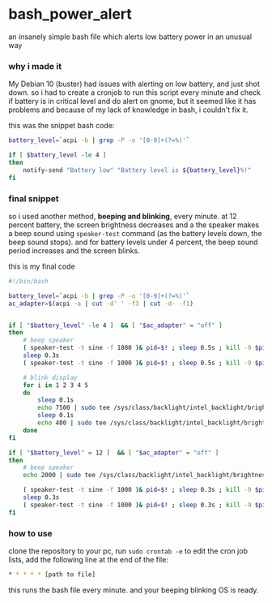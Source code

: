 # bash_power_alert
an insanely simple bash file which alerts low battery power in an unusual way

### why i made it

My Debian 10 (buster) had issues with alerting on low battery, and just shot down. so i had to create a cronjob to run this script every minute and check
if battery is in critical level and do alert on gnome, but it seemed like it has problems and because of my lack of knowledge in bash, i couldn't fix it.

this was the snippet bash code:
```bash
battery_level=`acpi -b | grep -P -o '[0-9]+(?=%)'`

if [ $battery_level -le 4 ]
then
    notify-send "Battery low" "Battery level is ${battery_level}%!"
fi
```

### final snippet
so i used another method, **beeping and blinking**, every minute. at 12 percent battery, the screen brightness decreases and a the speaker makes a beep sound using `speaker-test` command
(as the battery levels down, the beep sound stops).
and for battery levels under 4 percent, the beep sound period increases and the screen blinks.

this is my final code 



``` bash
#!/bin/bash

battery_level=`acpi -b | grep -P -o '[0-9]+(?=%)'`
ac_adapter=$(acpi -a | cut -d' ' -f3 | cut -d- -f1)


if [ "$battery_level" -le 4 ]  && [ "$ac_adapter" = "off" ]
then
    # beep speaker
    ( speaker-test -t sine -f 1000 )& pid=$! ; sleep 0.5s ; kill -9 $pid
    sleep 0.3s 
    ( speaker-test -t sine -f 1000 )& pid=$! ; sleep 0.5s ; kill -9 $pid

    # blink display
    for i in 1 2 3 4 5
    do
        sleep 0.1s 
        echo 7500 | sudo tee /sys/class/backlight/intel_backlight/brightness
        sleep 0.1s 
        echo 400 | sudo tee /sys/class/backlight/intel_backlight/brightness
    done
fi

if [ "$battery_level" = 12 ]  && [ "$ac_adapter" = "off" ] 
then
    # beep speaker
    echo 2000 | sudo tee /sys/class/backlight/intel_backlight/brightness

    ( speaker-test -t sine -f 1000 )& pid=$! ; sleep 0.3s ; kill -9 $pid
    sleep 0.3s 
    ( speaker-test -t sine -f 1000 )& pid=$! ; sleep 0.3s ; kill -9 $pid
fi
```

### how to use

clone the repository to your pc, run `sudo crontab -e` to edit the cron job lists, add the following line at the end of the file:

```bash 
* * * * * [path to file] 
```
this runs the bash file every minute.
and your beeping blinking OS is ready.
